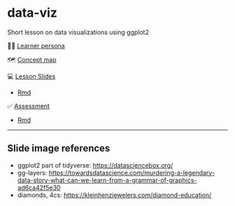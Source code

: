 # data-viz

Short lesson on data visualizations using ggplot2


:woman_technologist: [Learner persona](learner-persona.md)

:world_map: [Concept map](data-viz-concept-map.pdf)

:computer: [Lesson Slides](data-viz.pdf)
  - [Rmd](data-viz.Rmd)
  
:white_check_mark: [Assessment](https://matackett.shinyapps.io/data-viz/)
  - [Rmd](assessments/assessments.Rmd)

<hr>

## Slide image references
- ggplot2 part of tidyverse: https://datasciencebox.org/ 
- gg-layers: https://towardsdatascience.com/murdering-a-legendary-data-story-what-can-we-learn-from-a-grammar-of-graphics-ad6ca42f5e30 
- diamonds, 4cs: https://kleinhenzjewelers.com/diamond-education/
